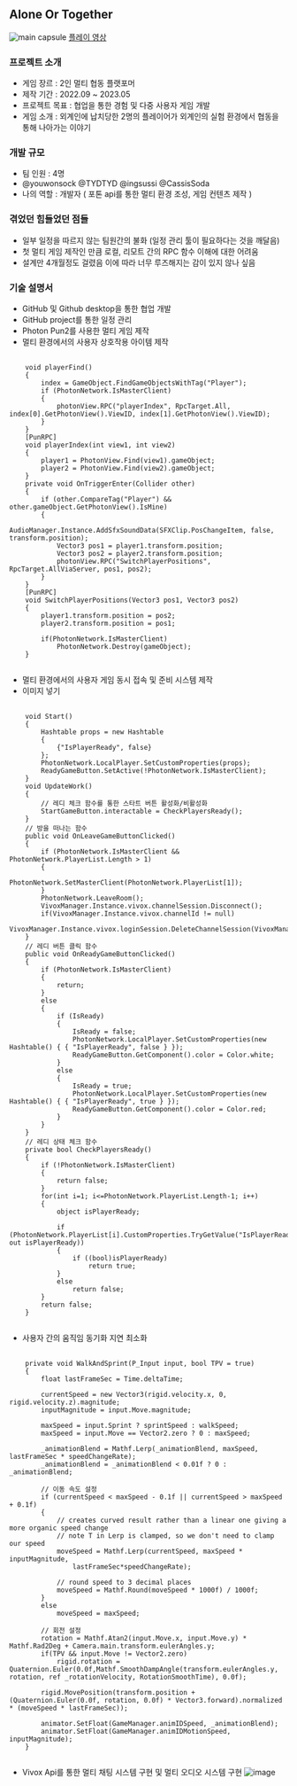 ## Alone Or Together
![main capsule](https://github.com/TYDTYD/Alone_Or_Together_ver2/assets/48386074/011e6aa9-5e00-4a85-8a09-e9592388c956)
[플레이 영상](https://youtu.be/Okd6aUe-2yk)
### 프로젝트 소개
- 게임 장르 : 2인 멀티 협동 플랫포머
- 제작 기간 : 2022.09 ~ 2023.05
- 프로젝트 목표 : 협업을 통한 경험 및 다중 사용자 게임 개발
- 게임 소개 : 외계인에 납치당한 2명의 플레이어가 외계인의 실험 환경에서 협동을 통해 나아가는 이야기

### 개발 규모
- 팀 인원 : 4명
- @youwonsock @TYDTYD @ingsussi @CassisSoda
- 나의 역할 : 개발자 ( 포톤 api를 통한 멀티 환경 조성, 게임 컨텐츠 제작 )

### 겪었던 힘들었던 점들
- 일부 일정을 따르지 않는 팀원간의 불화 (일정 관리 툴이 필요하다는 것을 깨달음)
- 첫 멀티 게임 제작인 만큼 로컬, 리모트 간의 RPC 함수 이해에 대한 어려움
- 설계만 4개월정도 걸렸음 이에 따라 너무 루즈해지는 감이 있지 않나 싶음
### 기술 설명서
- GitHub 및 Github desktop을 통한 협업 개발
- GitHub project를 통한 일정 관리
- Photon Pun2를 사용한 멀티 게임 제작
- 멀티 환경에서의 사용자 상호작용 아이템 제작
<pre>
  <code>
    void playerFind()
    {
        index = GameObject.FindGameObjectsWithTag("Player");
        if (PhotonNetwork.IsMasterClient)
        {
            photonView.RPC("playerIndex", RpcTarget.All, index[0].GetPhotonView().ViewID, index[1].GetPhotonView().ViewID);
        }
    }
    [PunRPC]
    void playerIndex(int view1, int view2)
    {
        player1 = PhotonView.Find(view1).gameObject;
        player2 = PhotonView.Find(view2).gameObject;
    }
    private void OnTriggerEnter(Collider other)
    {
        if (other.CompareTag("Player") && other.gameObject.GetPhotonView().IsMine)
        {
            AudioManager.Instance.AddSfxSoundData(SFXClip.PosChangeItem, false, transform.position);
            Vector3 pos1 = player1.transform.position;
            Vector3 pos2 = player2.transform.position;
            photonView.RPC("SwitchPlayerPositions", RpcTarget.AllViaServer, pos1, pos2);
        }
    }
    [PunRPC]
    void SwitchPlayerPositions(Vector3 pos1, Vector3 pos2)
    {
        player1.transform.position = pos2;
        player2.transform.position = pos1;

        if(PhotonNetwork.IsMasterClient)
            PhotonNetwork.Destroy(gameObject);
    }
  </code>
</pre>
- 멀티 환경에서의 사용자 게임 동시 접속 및 준비 시스템 제작
- 이미지 넣기
<pre>
  <code>
    void Start()
    {
        Hashtable props = new Hashtable
        {
            {"IsPlayerReady", false}
        };
        PhotonNetwork.LocalPlayer.SetCustomProperties(props);
        ReadyGameButton.SetActive(!PhotonNetwork.IsMasterClient);
    }
    void UpdateWork()
    {
        // 레디 체크 함수를 통한 스타트 버튼 활성화/비활성화
        StartGameButton.interactable = CheckPlayersReady();
    }
    // 방을 떠나는 함수
    public void OnLeaveGameButtonClicked()
    {
        if (PhotonNetwork.IsMasterClient && PhotonNetwork.PlayerList.Length > 1)
        {
            PhotonNetwork.SetMasterClient(PhotonNetwork.PlayerList[1]);
        }
        PhotonNetwork.LeaveRoom();
        VivoxManager.Instance.vivox.channelSession.Disconnect();
        if(VivoxManager.Instance.vivox.channelId != null)
            VivoxManager.Instance.vivox.loginSession.DeleteChannelSession(VivoxManager.Instance.vivox.channelId);
    }
    // 레디 버튼 클릭 함수
    public void OnReadyGameButtonClicked()
    {
        if (PhotonNetwork.IsMasterClient)
        {
            return;
        }
        else
        {
            if (IsReady)
            {
                IsReady = false;
                PhotonNetwork.LocalPlayer.SetCustomProperties(new Hashtable() { { "IsPlayerReady", false } });
                ReadyGameButton.GetComponent<Image>().color = Color.white;
            }
            else
            {
                IsReady = true;
                PhotonNetwork.LocalPlayer.SetCustomProperties(new Hashtable() { { "IsPlayerReady", true } });
                ReadyGameButton.GetComponent<Image>().color = Color.red;
            }
        }
    }
    // 레디 상태 체크 함수
    private bool CheckPlayersReady()
    {
        if (!PhotonNetwork.IsMasterClient)
        {
            return false;
        }
        for(int i=1; i<=PhotonNetwork.PlayerList.Length-1; i++)
        {
            object isPlayerReady;
            
            if (PhotonNetwork.PlayerList[i].CustomProperties.TryGetValue("IsPlayerReady", out isPlayerReady))
            {
                if ((bool)isPlayerReady)
                    return true;
            }
            else
                return false;
        }
        return false;
    }
  </code>
</pre>
- 사용자 간의 움직임 동기화 지연 최소화
<pre>
  <code>
    private void WalkAndSprint(P_Input input, bool TPV = true)
    {
        float lastFrameSec = Time.deltaTime;

        currentSpeed = new Vector3(rigid.velocity.x, 0, rigid.velocity.z).magnitude;
        inputMagnitude = input.Move.magnitude;

        maxSpeed = input.Sprint ? sprintSpeed : walkSpeed;
        maxSpeed = input.Move == Vector2.zero ? 0 : maxSpeed;

        _animationBlend = Mathf.Lerp(_animationBlend, maxSpeed, lastFrameSec * speedChangeRate);
        _animationBlend = _animationBlend < 0.01f ? 0 : _animationBlend;

        // 이동 속도 설정
        if (currentSpeed < maxSpeed - 0.1f || currentSpeed > maxSpeed + 0.1f)
        {
            // creates curved result rather than a linear one giving a more organic speed change
            // note T in Lerp is clamped, so we don't need to clamp our speed
            moveSpeed = Mathf.Lerp(currentSpeed, maxSpeed * inputMagnitude,
                lastFrameSec*speedChangeRate);

            // round speed to 3 decimal places
            moveSpeed = Mathf.Round(moveSpeed * 1000f) / 1000f;
        }
        else
            moveSpeed = maxSpeed;

        // 회전 설정
        rotation = Mathf.Atan2(input.Move.x, input.Move.y) * Mathf.Rad2Deg + Camera.main.transform.eulerAngles.y;
        if(TPV && input.Move != Vector2.zero)
            rigid.rotation = Quaternion.Euler(0.0f,Mathf.SmoothDampAngle(transform.eulerAngles.y, rotation, ref _rotationVelocity, RotationSmoothTime), 0.0f);

        rigid.MovePosition(transform.position + (Quaternion.Euler(0.0f, rotation, 0.0f) * Vector3.forward).normalized * (moveSpeed * lastFrameSec));

        animator.SetFloat(GameManager.animIDSpeed, _animationBlend);
        animator.SetFloat(GameManager.animIDMotionSpeed, inputMagnitude);
    }
  </code>
</pre>
- Vivox Api를 통한 멀티 채팅 시스템 구현 및 멀티 오디오 시스템 구현
![image](https://github.com/TYDTYD/Alone_Or_Together_ver2/assets/48386074/8b082265-51b0-4f2f-9dc0-7b5f4cde3cd1)

